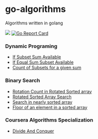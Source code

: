 # go-algorithms
Algorithms written in golang

![](https://github.com/amitbasuri/go-algorithms/workflows/Test/badge.svg)
[![Go Report Card](https://goreportcard.com/badge/github.com/amitbasuri/go-algorithms)](https://goreportcard.com/report/github.com/amitbasuri/go-algorithms)



### Dynamic Programing
- [If Subset Sum Available](https://github.com/amitbasuri/go-algorithms/blob/master/dynamicProggraming/subsetSum.go#L14) <br>
- [If Equal Sum Subset Available](https://github.com/amitbasuri/go-algorithms/blob/master/dynamicProggraming/subsetSumVariations.go#L15) <br>
- [Count of Subsets for a given sum](https://github.com/amitbasuri/go-algorithms/blob/master/dynamicProggraming/subsetSumVariations.go#L59) <br>

### Binary Search

- [Rotation Count in Rotated Sorted array](https://github.com/amitbasuri/go-algorithms/blob/master/binarySearch/binarySearch.go#L62) <br>
- [Rotated Sorted Array Search](https://github.com/amitbasuri/go-algorithms/blob/master/binarySearch/binarySearch.go#L100) <br>
- [Search in nearly sorted array](https://github.com/amitbasuri/go-algorithms/blob/master/binarySearch/binarySearch.go#L127) <br>
- [Floor of an element in a sorted array](https://github.com/amitbasuri/go-algorithms/blob/master/binarySearch/binarySearch.go#L177) <br>

### Coursera Algorithms Specialization

- [Divide And Conquer](https://github.com/amitbasuri/go-algorithms/blob/master/coursera/divideAndConquer.go) <br>
